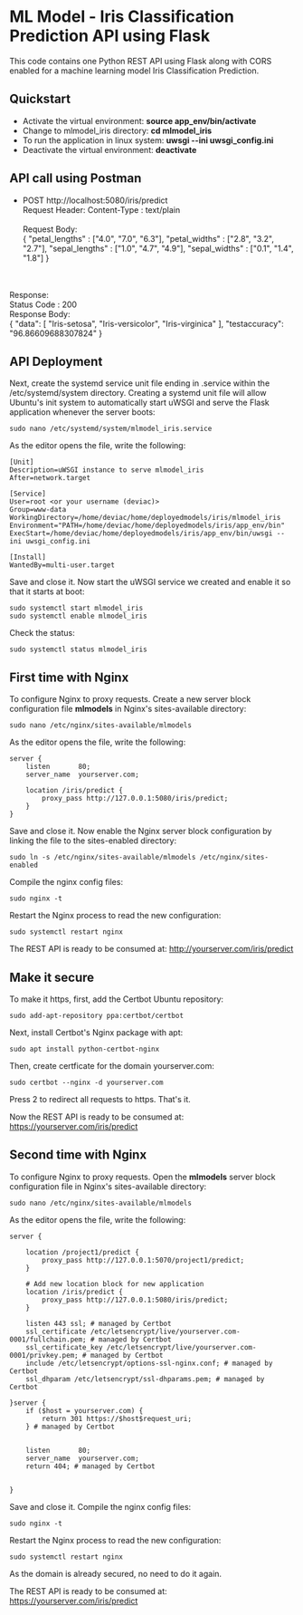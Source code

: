 ﻿# ML Model - Iris Classification Prediction API using Flask
This code contains one Python REST API using Flask along with CORS enabled for a machine learning model Iris Classification Prediction.


## Quickstart
* Activate the virtual environment: **source app_env/bin/activate**
* Change to mlmodel_iris directory: **cd mlmodel_iris**
* To run the application in linux system: **uwsgi --ini uwsgi_config.ini**
* Deactivate the virtual environment: **deactivate**


## API call using Postman
* POST http://localhost:5080/iris/predict
<br>Request Header: Content-Type : text/plain<br>
<br>Request Body:<br>
{
	"petal_lengths" : ["4.0", "7.0", "6.3"],
	"petal_widths" : ["2.8", "3.2", "2.7"],
	"sepal_lengths" : ["1.0", "4.7", "4.9"],
	"sepal_widths" : ["0.1", "1.4", "1.8"]
}
<br>
<br>Response:
<br>Status Code : 200
<br>Response Body:<br>
{
    "data": [
        "Iris-setosa",
        "Iris-versicolor",
        "Iris-virginica"
    ],
    "testaccuracy": "96.86609688307824"
}


## API Deployment
Next, create the systemd service unit file ending in .service within the /etc/systemd/system directory. Creating a systemd unit file will allow Ubuntu's init system to automatically start uWSGI and serve the Flask application whenever the server boots:

```shell
sudo nano /etc/systemd/system/mlmodel_iris.service
```

As the editor opens the file, write the following:

```shell
[Unit]
Description=uWSGI instance to serve mlmodel_iris
After=network.target

[Service]
User=root <or your username (deviac)>
Group=www-data
WorkingDirectory=/home/deviac/home/deployedmodels/iris/mlmodel_iris
Environment="PATH=/home/deviac/home/deployedmodels/iris/app_env/bin"
ExecStart=/home/deviac/home/deployedmodels/iris/app_env/bin/uwsgi --ini uwsgi_config.ini

[Install]
WantedBy=multi-user.target
```

Save and close it.
Now start the uWSGI service we created and enable it so that it starts at boot:

```shell
sudo systemctl start mlmodel_iris
sudo systemctl enable mlmodel_iris
```

Check the status:

```shell
sudo systemctl status mlmodel_iris
```


## First time with Nginx
To configure Nginx to proxy requests. Create a new server block configuration file **mlmodels** in Nginx's sites-available directory:

```shell
sudo nano /etc/nginx/sites-available/mlmodels
```

As the editor opens the file, write the following:

```shell
server {
    listen       80;
    server_name  yourserver.com;

    location /iris/predict {
        proxy_pass http://127.0.0.1:5080/iris/predict;
    }
}
```

Save and close it.
Now enable the Nginx server block configuration by linking the file to the sites-enabled directory:

```shell
sudo ln -s /etc/nginx/sites-available/mlmodels /etc/nginx/sites-enabled
```

Compile the nginx config files:

```shell
sudo nginx -t
```

Restart the Nginx process to read the new configuration:

```shell
sudo systemctl restart nginx
```

The REST API is ready to be consumed at:
http://yourserver.com/iris/predict

## Make it secure

To make it https, first, add the Certbot Ubuntu repository:

```shell
sudo add-apt-repository ppa:certbot/certbot
```

Next, install Certbot's Nginx package with apt:

```shell
sudo apt install python-certbot-nginx
```

Then, create certficate for the domain yourserver.com:

```shell
sudo certbot --nginx -d yourserver.com
```

Press 2 to redirect all requests to https.
That's it.

Now the REST API is ready to be consumed at:
https://yourserver.com/iris/predict


## Second time with Nginx
To configure Nginx to proxy requests. Open the **mlmodels** server block configuration file in Nginx's sites-available directory:

```shell
sudo nano /etc/nginx/sites-available/mlmodels
```

As the editor opens the file, write the following:

```shell
server {

    location /project1/predict {
        proxy_pass http://127.0.0.1:5070/project1/predict;
    }

    # Add new location block for new application
    location /iris/predict {
        proxy_pass http://127.0.0.1:5080/iris/predict;
    }

    listen 443 ssl; # managed by Certbot
    ssl_certificate /etc/letsencrypt/live/yourserver.com-0001/fullchain.pem; # managed by Certbot
    ssl_certificate_key /etc/letsencrypt/live/yourserver.com-0001/privkey.pem; # managed by Certbot
    include /etc/letsencrypt/options-ssl-nginx.conf; # managed by Certbot
    ssl_dhparam /etc/letsencrypt/ssl-dhparams.pem; # managed by Certbot

}server {
    if ($host = yourserver.com) {
        return 301 https://$host$request_uri;
    } # managed by Certbot


    listen       80;
    server_name  yourserver.com;
    return 404; # managed by Certbot


}
```

Save and close it.
Compile the nginx config files:

```shell
sudo nginx -t
```

Restart the Nginx process to read the new configuration:

```shell
sudo systemctl restart nginx
```

As the domain is already secured, no need to do it again.

The REST API is ready to be consumed at:
https://yourserver.com/iris/predict